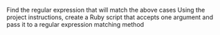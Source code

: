 Find the regular expression that will match the above cases
Using the project instructions, create a Ruby script that accepts one argument and pass it to a regular expression matching method 
